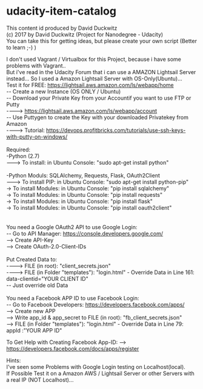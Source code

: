 # udacity-item-catalog<br>
This content id produced by David Duckwitz<br>
(c) 2017 by David Duckwitz (Project for Nanodegree - Udacity)<br>
You can take this for getting ideas, but please create your own script (Better to learn ;-) )<br>

I don't used Vagrant / Virtualbox for this Project, because i have some problems with Vagrant..<br>
But i've read in the Udacity Forum that i can use a AMAZON Lightsail Server instead...
So I used a Amazon Lightsail Server with OS-Only(Ubuntu)...<br>
Test it for FREE: https://lightsail.aws.amazon.com/ls/webapp/home<br>
-- Create a new Instance (OS ONLY / Ubuntu)<br>
-- Download your Private Key from your Accountif you want to use FTP or Putty<br>
  ----> https://lightsail.aws.amazon.com/ls/webapp/account<br>
-- Use Puttygen to create the Key with your downloaded Privatekey from Amazon<br>
  ----> Tutorial: https://devops.profitbricks.com/tutorials/use-ssh-keys-with-putty-on-windows/ <br>
<br>
Required:<br>
-Python (2.7) <br>
---> To install: in Ubuntu Console: "sudo apt-get install python"<br>
<br>
-Python Moduls: SQLAlchemy, Requests, Flask, OAuth2Client<br>
---> To install PIP: in Ubuntu Console: "sudo apt-get install python-pip"<br>
  -> To install Modules: in Ubuntu Console: "pip install sqlalchemy"<br>
  -> To install Modules: in Ubuntu Console: "pip install requests"<br>
  -> To install Modules: in Ubuntu Console: "pip install flask"<br>
  -> To install Modules: in Ubuntu Console: "pip install oauth2client"<br>
<br>  
You need a Google OAuth2 API to use Google Login: <br>
-- Go to API Manager: https://console.developers.google.com/<br>
  --> Create API-Key <br>
  --> Create OAuth-2.0-Client-IDs<br>
<br>
Put Created Data to:<br>
---->	FILE (in root): "client_secrets.json"<br>
---->	FILE (in Folder "templates"): "login.html" - Override Data in Line 161: data-clientid="YOUR CLIENT ID"<br>
-- Just override old Data<br>
<br>
You need a Facebook APP ID to use Facebook Login:<br>
-- Go to Facebook Developers: https://developers.facebook.com/apps/<br>
  --> Create new APP<br>
  --> Write app_id & app_secret to FILE (in root): "fb_client_secrets.json"<br>
  --> FILE (in Folder "templates"): "login.html" - Override Data in Line 79: appId         :"YOUR APP ID"<br>
 
 To Get Help with Creating Facebook App-ID:
   --> https://developers.facebook.com/docs/apps/register
 
Hints:<br>
I've seen some Problems with Google Login testing on Localhost(local).<br>
If Possible Test it on a Amazon AWS / Lightsail Server or other Servers with a real IP (NOT Localhost)...<br>
